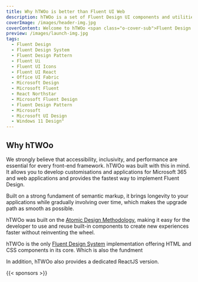 ```yaml
---
title: Why hTWOo is better than Fluent UI Web
description: hTWOo is a set of Fluent Design UI components and utilities resulting from an effort to converge the set of HTML and ReactJS based component libraries.
coverImage: /images/header-img.jpg
coverContent: Welcome to hTWOo <span class="o-cover-sub">Fluent Design for everyone and Microsoft 365 Applications</span>
preview: /images/launch-img.jpg
tags:
  - Fluent Design
  - Fluent Design System
  - Fluent Design Pattern
  - Fluent Ui
  - Fluent UI Icons
  - Fluent UI React
  - Office UI Fabric
  - Microsoft Design
  - Microsoft Fluent
  - React Northstar
  - Microsoft Fluent Design
  - Fluent Design Pattern
  - Microsoft
  - Microsoft UI Design
  - Windows 11 Design"
---
```

<div class="t-general">
  <h2>Why hTWOo</h2>
  <p>We strongly believe that accessibility, inclusivity, and performance are essential for every front-end framework. hTWOo was built with this in mind. It allows you to develop customisations and applications for Microsoft 365 and web applications and provides the fastest way to implement Fluent Design.</p>
  <p>Built on a strong fundament of semantic markup, it brings longevity to your applications while gradually involving over time, which makes the upgrade path as smooth as possible.</p>
  <p>hTWOo was built on the <a href="https://atomicdesign.bradfrost.com/chapter-2/" target="_blank">Atomic Design Methodology</a>, making it easy for the developer to use and reuse built-in components to create new experiences faster without reinventing the wheel.</p>

  <p>
  hTWOo is the only <a href="https://www.microsoft.com/design/fluent/" target="_blank">Fluent Design System</a> implementation offering HTML and CSS components in its core. Which is also the fundment
  <p>
  <p>In addition, hTWOo also provides a dedicated ReactJS version.</p>

</div>

{{< sponsors >}}
